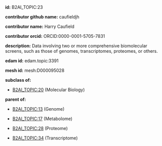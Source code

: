 **id:** B2AI_TOPIC:23

**contributor github name:** caufieldjh

**contributor name:** Harry Caufield

**contributor orcid:** ORCID:0000-0001-5705-7831

**description:** Data involving two or more comprehensive biomolecular screens, such as those of genomes, transcriptomes, proteomes, or others.

**edam id:** edam.topic:3391

**mesh id:** mesh:D000095028

**subclass of:**

- [B2AI_TOPIC:20](../topics/MolecularBiology.markdown) (Molecular Biology)

**parent of:**

- [B2AI_TOPIC:13](../Genome.markdown) (Genome)

- [B2AI_TOPIC:17](../Metabolome.markdown) (Metabolome)

- [B2AI_TOPIC:28](../Proteome.markdown) (Proteome)

- [B2AI_TOPIC:34](../Transcriptome.markdown) (Transcriptome)
